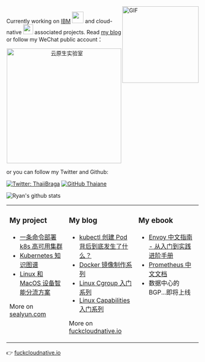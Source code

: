 <img align="right" alt="GIF" src="https://static.wixstatic.com/media/0a3c61_ef62451ebbd94e37bd164c352014100b~mv2.gif" width="200px" />

Currently working on [IBM](https://www.ibm.com/) <img src="https://github.com/TheDudeThatCode/TheDudeThatCode/blob/master/Assets/Developer.gif" width="30px"> and cloud-native <img src="https://github.com/yangchuansheng/yangchuansheng/blob/master/assets/gopher.gif" width="26px"> associated projects. Read [my blog](https://fuckcloudnative.io/) or follow my WeChat public account：

<div align="center">
  <p>
    
  <img src="https://hugo-picture.oss-cn-beijing.aliyuncs.com/2020-04-20-20200405205151.webp" width="300" alt="云原生实验室" />

  </p>
</div>

or you can follow my Twitter and Github:

[![Twitter: ThaiiBraga](https://img.shields.io/twitter/follow/RyangYang1?style=social)](https://twitter.com/RyangYang1)
[![GitHub Thaiane](https://img.shields.io/github/followers/yangchuansheng?label=follow&style=social)](https://github.com/yangchuansheng)

![Ryan's github stats](https://github-readme-stats.vercel.app/api?username=yangchuansheng&show_icons=true&hide_border=true)

<table><tr><td valign="top">

### My project
<!-- project starts -->
* [一条命令部署 k8s 高可用集群](https://github.com/fanux/sealos)
* [Kubernetes 知识图谱](https://github.com/yangchuansheng/k8s-knowledge)
* [Linux 和 MacOS 设备智能分流方案](https://github.com/yangchuansheng/love-gfw)
<!-- project ends -->
More on [sealyun.com](https://sealyun.com/)
</td><td valign="top">

### My blog
<!-- blog starts -->
* [kubectl 创建 Pod 背后到底发生了什么？](https://fuckcloudnative.io/posts/what-happens-when-k8s/)
* [Docker 镜像制作系列](https://fuckcloudnative.io/series/docker-%E9%95%9C%E5%83%8F%E5%88%B6%E4%BD%9C%E7%B3%BB%E5%88%97/)
* [Linux Cgroup 入门系列](https://fuckcloudnative.io/series/linux-cgroup-%E5%85%A5%E9%97%A8%E7%B3%BB%E5%88%97/)
* [Linux Capabilities 入门系列](http://simonwillison.net/2020/Jun/26/weeknotes-plugins-sqlite-generate/)
<!-- blog ends -->
More on [fuckcloudnative.io](https://fuckcloudnative.io/)
</td><td valign="top">

### My ebook
<!-- ebook starts -->
* [Envoy 中文指南 - 从入门到实践进阶手册](https://github.com/yangchuansheng/envoy-handbook)
* [Prometheus 中文文档](https://fuckcloudnative.io/prometheus/)
* 数据中心的 BGP...即将上线
<!-- ebook ends -->
</td></tr></table>

👉 [fuckcloudnative.io](https://fuckcloudnative.io/)
